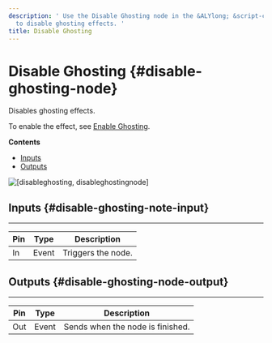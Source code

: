 ```yaml
---
description: ' Use the Disable Ghosting node in the &ALYlong; &script-canvas; editor
  to disable ghosting effects. '
title: Disable Ghosting
---
```

# Disable Ghosting {#disable-ghosting-node}

Disables ghosting effects\.

To enable the effect, see [Enable Ghosting](/docs/userguide/rendering/enable/ghosting-node.md)\.

**Contents**
+ [Inputs](#disable-ghosting-note-input)
+ [Outputs](#disable-ghosting-node-output)

![\[disableghosting, disableghostingnode\]](/images/userguide/scripting/script-canvas/scriptcanvasnodes/script-canvas-disable-ghosting-node.png)

## Inputs {#disable-ghosting-note-input}


****

| Pin | Type | Description |
| --- | --- | --- |
| In | Event |  Triggers the node\.  |

## Outputs {#disable-ghosting-node-output}


****

| Pin | Type | Description |
| --- | --- | --- |
| Out | Event | Sends when the node is finished\. |